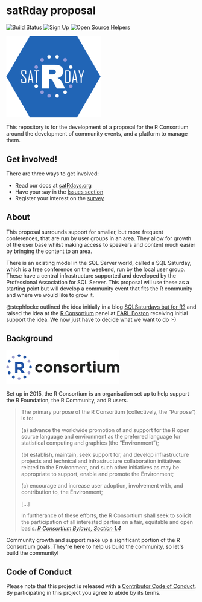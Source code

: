 # satRday proposal
[![Build Status](https://travis-ci.org/stephlocke/RSaturday-proposal.svg?branch=master)](https://travis-ci.org/stephlocke/RSaturday-proposal) [![Sign Up](https://img.shields.io/badge/signup-here-blue.svg?style=social&link=http://goo.gl/forms/Xv7mym0BwJ&link=http://goo.gl/forms/Xv7mym0BwJ)](http://goo.gl/forms/Xv7mym0BwJ)
[![Open Source Helpers](https://www.codetriage.com/stephlocke/rsaturday-proposal/badges/users.svg)](https://www.codetriage.com/stephlocke/rsaturday-proposal)

<img src="satRdayLogo.png" width="250">

This repository is for the development of a proposal for the R Consortium around the development of community events, and a platform to manage them. 

## Get involved!
There are three ways to get involved:

- Read our docs at [satRdays.org](http://planning.satrdays.org)
- Have your say in the [Issues section](https://github.com/stephlocke/RSaturday-proposal/issues)
- Register your interest on the [survey](http://goo.gl/forms/Xv7mym0BwJ)


## About
This proposal surrounds support for smaller, but more frequent conferences, that are run by user groups in an area. They allow for growth of the user base whilst making access to speakers and content much easier by bringing the content to an area.

There is an existing model in the SQL Server world, called a SQL Saturday, which is a free conference on the weekend, run by the local user group. These have a central infrastructure supported and developed by the Professional Association for SQL Server. This proposal will use these as a starting point but will develop a community event that fits the R community and where we would like to grow it.

@stephlocke outlined the idea initially in a blog [SQLSaturdays but for R?](http://itsalocke.com/sqlsaturdays-but-for-r/) and raised the idea at the [R Consortium](https://www.r-consortium.org/) panel at [EARL Boston](http://www.earl-conference.com/boston/agenda/) receiving initial support the idea. We now just have to decide what we want to do :-)

## Background 
![](rconsort_logo_ws.png)

Set up in 2015, the R Consortium is an organisation set up to help support the R Foundation, the R Community, and R users.

> The primary purpose of the R Consortium (collectively, the “Purpose”) is to: 
>
>(a) advance the worldwide promotion of and support for the R open source language and environment as the preferred language for statistical computing and graphics (the “Environment”);
>
>(b) establish, maintain, seek support for, and develop infrastructure projects and technical and infrastructure collaboration initiatives related to the Environment, and such other initiatives as may be appropriate to support, enable and promote the Environment; 
>
>(c) encourage and increase user adoption, involvement with, and contribution to, the Environment; 
>
>[...]
>
>In furtherance of these efforts, the R Consortium shall seek to solicit the participation of all interested parties on a fair, equitable and open basis.
> *[R Consortium Bylaws, Section 1.4](https://www.r-consortium.org/about/governance/bylaws)*

Community growth and support make up a significant portion of the R Consortium goals. They're here to help us build the community, so let's build the community!

## Code of Conduct
Please note that this project is released with a [Contributor Code of Conduct](CONDUCT.md). By participating in this project you agree to abide by its terms.
